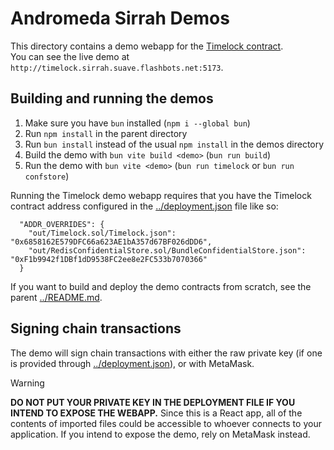 # Andromeda Sirrah Demos

This directory contains a demo webapp for the [Timelock contract](../src/examples/Timelock.sol).  
You can see the live demo at `http://timelock.sirrah.suave.flashbots.net:5173`.  

## Building and running the demos

1. Make sure you have `bun` installed (`npm i --global bun`)
2. Run `npm install` in the parent directory
3. Run `bun install` instead of the usual `npm install` in the demos directory
4. Build the demo with `bun vite build <demo>` (`bun run build`)
5. Run the demo with `bun vite <demo>` (`bun run timelock` or `bun run confstore`)

Running the Timelock demo webapp requires that you have the Timelock contract address configured in the [../deployment.json](../deployment.json) file like so:
```
  "ADDR_OVERRIDES": {
    "out/Timelock.sol/Timelock.json": "0x6858162E579DFC66a623AE1bA357d67BF026dDD6",
    "out/RedisConfidentialStore.sol/BundleConfidentialStore.json": "0xF1b9942f1DBf1dD9538FC2ee8e2FC533b7070366"
  }
```

If you want to build and deploy the demo contracts from scratch, see the parent [../README.md](../README.md).  

## Signing chain transactions

The demo will sign chain transactions with either the raw private key (if one is provided through [../deployment.json](../deployment.json)), or with MetaMask.  
> [!WARNING]
> **DO NOT PUT YOUR PRIVATE KEY IN THE DEPLOYMENT FILE IF YOU INTEND TO EXPOSE THE WEBAPP.** Since this is a React app, all of the contents of imported files could be accessible to whoever connects to your application. If you intend to expose the demo, rely on MetaMask instead.
